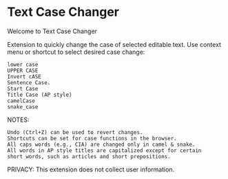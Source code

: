 # Text Case Changer
Welcome to Text Case Changer

Extension to quickly change the case of selected editable text.
Use context menu or shortcut to select desired case change:

    lower case
    UPPER CASE
    Invert cASE
    Sentence Case.
    Start Case
    Title Case (AP style)
    camelCase
    snake_case

NOTES:

    Undo (Ctrl+Z) can be used to revert changes.
    Shortcuts can be set for case functions in the browser.
    All caps words (e.g., CIA) are changed only in camel & snake.
    All words in AP style titles are capitalized except for certain
    short words, such as articles and short prepositions.

PRIVACY: This extension does not collect user information.